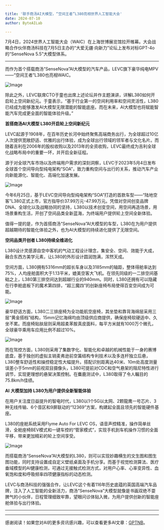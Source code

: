```yaml
---

title: '联手商汤AI大模型，“空间王者”L380亮相世界人工智能大会'
date: 2024-07-10
author: ByteAILab

---
```


7月4日，2024世界人工智能大会（WAIC）在上海世博展览馆拉开帷幕。大会战略合作伙伴商汤科技在7月5日主办的“大爱无疆·向新力”论坛上发布对标GPT-4o 的“SenseNova 5.5”大模型体系。

---
而作为首个搭载商汤“SenseNova”AI大模型的汽车产品，LEVC旗下豪华纯电MPV——“空间王者”L380也亮相WAIC。

![Image](https://image.jiqizhixin.com/uploads/editor/2e65fa69-315d-49ad-8748-9ff87fd7d488/1720425543997.png)

除此之外，LEVC联席CTO于童也出席上述论坛并作主题演讲，详解L380如何开启轮上空间新纪元。于童表示，“基于行业第一的空间利用率和空间灵活性，L380已经成为能够激发AI大模型无限潜能的智能底座。而在未来，AI大模型也将赋能智能汽车完成更全面的智能体验升级。”

**首搭商汤AI大模型 L380开启轮上空间新纪元**

LEVC起源于1908年，在百年历史长河中始终聚焦高端商务出行，为全球超过10亿人次提供宽敞舒适、优雅的出行体验，成为全球出行领域的领军者与文化名片。而随着吉利在2006年的股权收购以及2013年的全资收购，LEVC最终成为吉利全球化战略布局中的重要一环，并开启全新征程。

源于对全球汽车市场以及终端用户需求的深刻洞察，LEVC于2023年5月4日发布全球首个空间导向型纯电架构“SOA”，致力重构空间与出行的关系，推动汽车产业向新能源化、智能化、高端化加速发展。

![Image](https://image.jiqizhixin.com/uploads/editor/471693ce-28ff-4146-86e3-aed7999af4f6/1720425544037.jpeg)

今年6月25日，基于LEVC空间导向型纯电架构“SOA”打造的首款车型——“陆地空客”L380正式上市，官方指导价37.99万元-47.99万元。凭借对空间创变品牌DNA、全球化以及战略协同的坚持，L380以技术创变空间，用空间再造场景，用场景重构生活，开创了空间品类全新蓝海，为终端用户提供轮上空间全新体验。

值得一提的是，作为首搭商汤“SenseNova”AI大模型的车型，L380在为用户提供超越期待的智能化体验之外，也为AI大模型的持续进化提供了无限空间。

**空间品类开创者 L380持续全维进化**

L380设计灵感源自空中客机的气动工程设计理念，集安全、空间、效能于大成，融合东西方美学元素，让L380的外形设计圆润饱满，浑然天成。

空间方面，L380拥有5316mm的超长车身以及3185mm的轴距，整体得舱率达到75%，人均座舱面积大于1.13平米，媲美空客大飞机。在领先同级的一二排空间基础之上，L380第三排空间达到超越行业的940mm。同时，L380还拥有可以隐藏在行李舱底板下的魔术第四排，“超三魔四”的创新座椅布局使得百变空间成为可能。

![Image](https://image.jiqizhixin.com/uploads/editor/d1d5f5de-e595-4f49-ba82-275fedd1108e/1720425544065.jpeg)

豪华舒适方面，L380二三排座椅为全功能航空座椅，其坐垫和靠背海绵层采用三层“黄金搭档”结构，15mm记忆海绵均由顶级供应商提供，确保座椅软硬适中、久坐不累。而座椅贴肤层则采用超柔苯胺真皮面料，每平方米就有1000万个微孔，全球豪华乘用车应用比例不超过10%。

![Image](https://image.jiqizhixin.com/uploads/editor/0706e993-7407-4a05-83b6-a56e4e73b3ad/1720425544098.jpeg)

而在驾控方面，L380则采用了集数字化、智能化和卓越的机械性能于一身的赛博底盘，基于独创的虚拟主销麦弗逊前空簧结构专利技术以及多连杆独立后悬，L380整车舒适性和操控稳定性大幅提升。搭配识别距离达40米、10m处高度测量误差小于5mm的前视双目摄像头，L380可提前对CDC和空气悬架的阻尼特性进行调节，实现更理想的悬架决策控制。在麋鹿测试中，L380取得了令人瞩目的75.8km/h佳绩。

**AI** **大模型加持 L380为用户提供全新智能体验**

在用户关注度日益提升的智电时代，L380以1个5G以太网、2颗龍鹰一号芯片、3种无线传输、6个音区和9屏联动的“12369”方案，构建起全面且领先的智能硬件基座。

L380的座舱系统采用Flyme Auto For LEVC OS，语音声控精准，操作简单丝滑，全舱座椅BEV模式和一键车控的“管家模式”，实现手机到车机操作习惯的全面平移，带来更加精彩的轮上空间享受。

![Image](https://image.jiqizhixin.com/uploads/editor/2549a47f-e048-44ad-b05a-77035a1525c7/1720425544126.jpeg)

而搭载商汤“SenseNova”AI大模型的L380，则可以实现妙趣横生的文生图和图生图功能，同时支持设置成自定义壁纸桌面及手机分享。而基于视觉检测算法、医疗垂域模型的AI健康检测，可通过无接触式检测方式，对用户心率、心率变异性、血氧饱和度和呼吸频率四项健康指标的动态检测。

LEVC与商汤科技的强强合作，让LEVC这个有着116年历史底蕴的英国高端汽车品牌，注入了人工智能的全新活力，商汤“SenseNova”大模型就像是书画双绝不耍脾气的小伙伴，日程管理细致牢靠，望眼问诊体贴入微，为用户提供创新的智能座舱体验与出行体验。

---
---
感谢阅读！如果您对AI的更多资讯感兴趣，可以查看更多AI文章：[GPTNB](https://gptnb.com)。